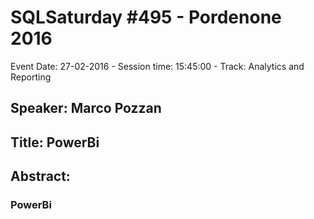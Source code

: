 # SQLSaturday #495 - Pordenone 2016
Event Date: 27-02-2016 - Session time: 15:45:00 - Track: Analytics and Reporting
## Speaker: Marco Pozzan
## Title: PowerBi
## Abstract:
### PowerBi
